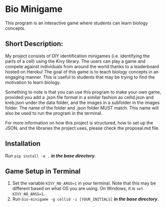 # Bio Minigame
This program is an interactive game where students can learn biology concepts.

## Short Description:
My project consists of DIY identification minigames (i.e. identifying the parts of a cell) using the Kivy library. The users can play a game and compete against individuals from around the world thanks to a leaderboard hosted on Heroku! The goal of this game is to teach biology concepts in an engaging manner. This is useful to students that may be trying to find the motivation to learn biology.

Something to note is that you can use this program to make your own game, provided you add a .json file format in a similar fashion as cellid.json and kreb.json under the data folder, and the images in a subfolder in the images folder. The name of the folder and .json folder MUST match. This name will also be used to run the program in the terminal.

For more information on how this project is structured, how to set up the JSON, and the libraries the project uses, please check the proposal.md file.

## Installation
Run ```pip install -e .``` ***in the base directory***.

## Game Setup in Terminal
1. Set the variable ```KIVY_NO_ARGS=1``` in your terminal. Note that this may be different based on what OS you are using. On Windows, it is ```set KIVY_NO_ARGS=1```.
2. Run ```bio-minigame -g cellid -i [YOUR_INITIALS]``` ***in the base directory***.
